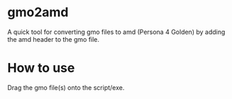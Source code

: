 # gmo2amd
A quick tool for converting gmo files to amd (Persona 4 Golden) by adding the amd header to the gmo file.

# How to use
Drag the gmo file(s) onto the script/exe. 
